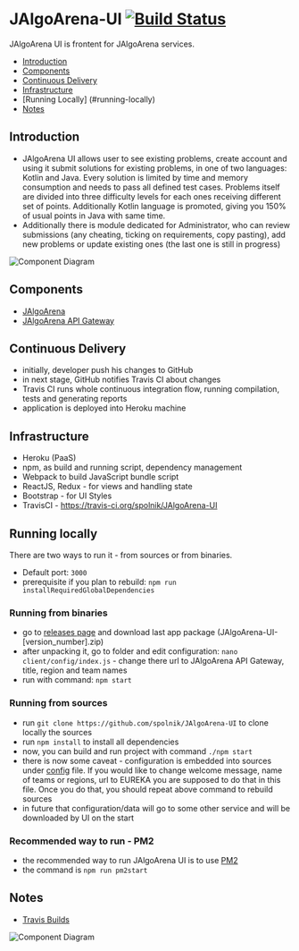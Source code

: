 # JAlgoArena-UI [![Build Status](https://travis-ci.org/spolnik/JAlgoArena-UI.svg?branch=master)](https://travis-ci.org/spolnik/JAlgoArena-UI)

JAlgoArena UI is frontent for JAlgoArena services. 

- [Introduction](#introduction)
- [Components](#components)
- [Continuous Delivery](#continuous-delivery)
- [Infrastructure](#infrastructure)
- [Running Locally] (#running-locally)
- [Notes](#notes)

## Introduction

- JAlgoArena UI allows user to see existing problems, create account and using it submit solutions for existing problems, in one of two languages: Kotlin and Java. Every solution is limited by time and memory consumption and needs to pass all defined test cases. Problems itself are divided into three difficulty levels for each ones receiving different set of points. Additionally Kotlin language is promoted, giving you 150% of usual points in Java with same time.
- Additionally there is module dedicated for Administrator, who can review submissions (any cheating, ticking on requirements, copy pasting), add new problems or update existing ones (the last one is still in progress)

![Component Diagram](https://github.com/spolnik/JAlgoArena-UI/raw/master/design/component_diagram.png)

## Components

- [JAlgoArena](https://github.com/spolnik/JAlgoArena)
- [JAlgoArena API Gateway](https://github.com/spolnik/JAlgoArena-API)

## Continuous Delivery

- initially, developer push his changes to GitHub
- in next stage, GitHub notifies Travis CI about changes
- Travis CI runs whole continuous integration flow, running compilation, tests and generating reports
- application is deployed into Heroku machine

## Infrastructure

- Heroku (PaaS)
- npm, as build and running script, dependency management
- Webpack to build JavaScript bundle script
- ReactJS, Redux - for views and handling state
- Bootstrap - for UI Styles
- TravisCI - https://travis-ci.org/spolnik/JAlgoArena-UI

## Running locally

There are two ways to run it - from sources or from binaries.
- Default port: `3000`
- prerequisite if you plan to rebuild: `npm run installRequiredGlobalDependencies`

### Running from binaries
- go to [releases page](https://github.com/spolnik/JAlgoArena-UI/releases) and download last app package (JAlgoArena-UI-[version_number].zip)
- after unpacking it, go to folder and edit configuration: `nano client/config/index.js` - change there url to JAlgoArena API Gateway, title, region and team names
- run with command: `npm start`

### Running from sources
- run `git clone https://github.com/spolnik/JAlgoArena-UI` to clone locally the sources
- run `npm install` to install all dependencies
- now, you can build and run project with command `./npm start`
 - there is now some caveat - configuration is embedded into sources under [config](client/config/index.js) file. If you would like to change welcome message, name of teams or regions, url to EUREKA you are supposed to do that in this file. Once you do that, you should repeat above command to rebuild sources
 - in future that configuration/data will go to some other service and will be downloaded by UI on the start

### Recommended way to run - PM2
- the recommended way to run JAlgoArena UI is to use [PM2](http://pm2.keymetrics.io/)
- the command is `npm run pm2start`

## Notes
- [Travis Builds](https://travis-ci.org/spolnik)

![Component Diagram](https://github.com/spolnik/JAlgoArena/raw/master/design/JAlgoArena_Logo.png)

